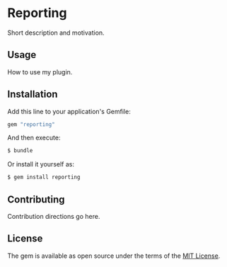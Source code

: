 # Reporting
Short description and motivation.

## Usage
How to use my plugin.

## Installation
Add this line to your application's Gemfile:

```ruby
gem "reporting"
```

And then execute:
```bash
$ bundle
```

Or install it yourself as:
```bash
$ gem install reporting
```

## Contributing
Contribution directions go here.

## License
The gem is available as open source under the terms of the [MIT License](https://opensource.org/licenses/MIT).
